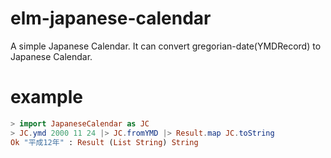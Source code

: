 # elm-japanese-calendar

A simple Japanese Calendar.
It can convert gregorian-date(YMDRecord) to Japanese Calendar.

# example
```.elm
> import JapaneseCalendar as JC
> JC.ymd 2000 11 24 |> JC.fromYMD |> Result.map JC.toString
Ok "平成12年" : Result (List String) String
```
